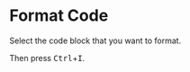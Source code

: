 # Format Code

Select the code block that you want to format.

Then press <kbd>Ctrl</kbd>+<kbd>I</kbd>.